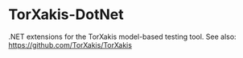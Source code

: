 # TorXakis-DotNet
.NET extensions for the TorXakis model-based testing tool.
See also: https://github.com/TorXakis/TorXakis
